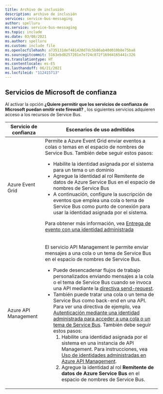 ```yaml
---
title: Archivo de inclusión
description: archivo de inclusión
services: service-bus-messaging
author: spelluru
ms.service: service-bus-messaging
ms.topic: include
ms.date: 03/08/2021
ms.author: spelluru
ms.custom: include file
ms.openlocfilehash: a735131def481420d7dc5b86ab40d010b8e75ba8
ms.sourcegitcommit: 5163ebd8257281e7e724c072f169d4165441c326
ms.translationtype: HT
ms.contentlocale: es-ES
ms.lasthandoff: 06/21/2021
ms.locfileid: "112415713"
---
```

## <a name="trusted-microsoft-services"></a>Servicios de Microsoft de confianza
Al activar la opción **¿Quiere permitir que los servicios de confianza de Microsoft puedan omitir este firewall?** , los siguientes servicios adquieren acceso a los recursos de Service Bus.

| Servicio de confianza | Escenarios de uso admitidos | 
| --------------- | ------------------------- | 
| Azure Event Grid | Permite a Azure Event Grid enviar eventos a colas o temas en el espacio de nombres de Service Bus. También debe seguir estos pasos: <ul><li>Habilite la identidad asignada por el sistema para un tema o un dominio</li><li>Agregue la identidad al rol Remitente de datos de Azure Service Bus en el espacio de nombres de Service Bus</li><li>A continuación, configure la suscripción de eventos que emplea una cola o tema de Service Bus como punto de conexión para usar la identidad asignada por el sistema.</li></ul> <p>Para obtener más información, vea [Entrega de evento con una identidad administrada](../../event-grid/managed-service-identity.md)</p>|
| Azure API Management | <p>El servicio API Management le permite enviar mensajes a una cola o un tema de Service Bus en el espacio de nombres de Service Bus.</p><ul><li>Puede desencadenar flujos de trabajo personalizados enviando mensajes a la cola o el tema de Service Bus cuando se invoca una API mediante la [directiva send-request](../../api-management/api-management-sample-send-request.md).</li><li>También puede tratar una cola o un tema de Service Bus como back-end en una API. Para ver una directiva de ejemplo, vea [Autenticación mediante una identidad administrada para acceder a una cola o un tema de Service Bus](https://github.com/Azure/api-management-policy-snippets/blob/master/examples/Authenticate%20using%20Managed%20Identity%20to%20access%20Service%20Bus.xml). También debe seguir estos pasos:<ol><li>Habilite una identidad asignada por el sistema en una instancia de API Management. Para instrucciones, vea [Uso de identidades administradas en Azure API Management](../../api-management/api-management-howto-use-managed-service-identity.md).</li><li>Agregue la identidad al rol **Remitente de datos de Azure Service Bus** en el espacio de nombres de Service Bus.</li></ol></li></ul> | 